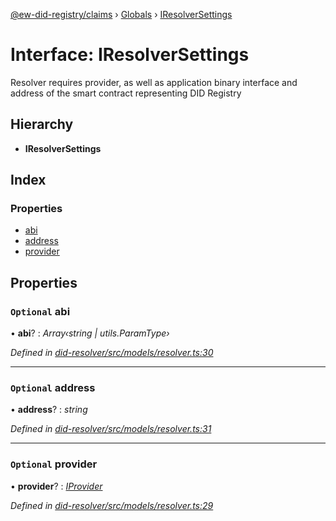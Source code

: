 [@ew-did-registry/claims](../README.md) › [Globals](../globals.md) › [IResolverSettings](iresolversettings.md)

# Interface: IResolverSettings

Resolver requires provider, as well as application binary interface and
address of the smart contract representing DID Registry

## Hierarchy

* **IResolverSettings**

## Index

### Properties

* [abi](iresolversettings.md#optional-abi)
* [address](iresolversettings.md#optional-address)
* [provider](iresolversettings.md#optional-provider)

## Properties

### `Optional` abi

• **abi**? : *Array‹string | utils.ParamType›*

*Defined in [did-resolver/src/models/resolver.ts:30](https://github.com/energywebfoundation/ew-did-registry/blob/b2aa9a8/packages/did-resolver/src/models/resolver.ts#L30)*

___

### `Optional` address

• **address**? : *string*

*Defined in [did-resolver/src/models/resolver.ts:31](https://github.com/energywebfoundation/ew-did-registry/blob/b2aa9a8/packages/did-resolver/src/models/resolver.ts#L31)*

___

### `Optional` provider

• **provider**? : *[IProvider](iprovider.md)*

*Defined in [did-resolver/src/models/resolver.ts:29](https://github.com/energywebfoundation/ew-did-registry/blob/b2aa9a8/packages/did-resolver/src/models/resolver.ts#L29)*
